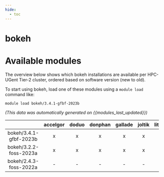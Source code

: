 ```yaml
---
hide:
  - toc
---
```


bokeh
=====

# Available modules


The overview below shows which bokeh installations are available per HPC-UGent Tier-2 cluster, ordered based on software version (new to old).

To start using bokeh, load one of these modules using a `module load` command like:

```shell
module load bokeh/3.4.1-gfbf-2023b
```

*(This data was automatically generated on {{modules_last_updated}})*  

| |accelgor|doduo|donphan|gallade|joltik|litleo|shinx|
| :---: | :---: | :---: | :---: | :---: | :---: | :---: | :---: |
|bokeh/3.4.1-gfbf-2023b|x|x|x|x|x|x|x|
|bokeh/3.2.2-foss-2023a|x|x|x|x|x|x|x|
|bokeh/2.4.3-foss-2022a|-|-|-|-|-|x|x|
